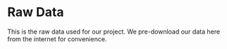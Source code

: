 # Raw Data

This is the raw data used for our project. We pre-download our data here from the internet for convenience.
